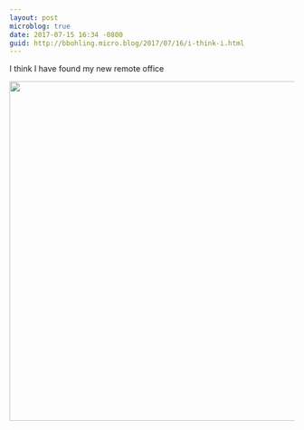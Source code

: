 ```yaml
---
layout: post
microblog: true
date: 2017-07-15 16:34 -0800
guid: http://bbohling.micro.blog/2017/07/16/i-think-i.html
---
```

I think I have found my new remote office 

<img src="http://bbohling.micro.blog/uploads/2017/1192bdef29.jpg" width="600" height="600" style="height: auto" />
